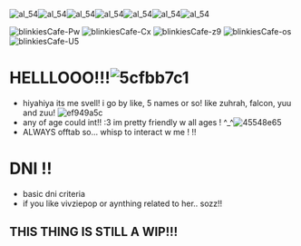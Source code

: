 ![al_54](https://github.com/user-attachments/assets/c7e780c7-3bc7-4a67-85ab-87c20c8e47be)![al_54](https://github.com/user-attachments/assets/c7e780c7-3bc7-4a67-85ab-87c20c8e47be)![al_54](https://github.com/user-attachments/assets/c7e780c7-3bc7-4a67-85ab-87c20c8e47be)![al_54](https://github.com/user-attachments/assets/c7e780c7-3bc7-4a67-85ab-87c20c8e47be)![al_54](https://github.com/user-attachments/assets/c7e780c7-3bc7-4a67-85ab-87c20c8e47be)![al_54](https://github.com/user-attachments/assets/c7e780c7-3bc7-4a67-85ab-87c20c8e47be)![al_54](https://github.com/user-attachments/assets/c7e780c7-3bc7-4a67-85ab-87c20c8e47be)

  ![blinkiesCafe-Pw](https://github.com/user-attachments/assets/75535d17-eeab-49f0-8efd-560d97ead0ac)  ![blinkiesCafe-Cx](https://github.com/user-attachments/assets/97fcb877-59b3-4be8-a0b0-ac051dea6f61) ![blinkiesCafe-z9](https://github.com/user-attachments/assets/793e5fc6-c288-4a6f-960d-b0a2f2d6b0a5) ![blinkiesCafe-os](https://github.com/user-attachments/assets/ea7f3e29-19e6-490d-9d5f-05d1daab488f) ![blinkiesCafe-U5](https://github.com/user-attachments/assets/7092b447-3d40-43bf-8a43-6419fd911f10)

# HELLLOOO!!!![5cfbb7c1](https://github.com/user-attachments/assets/a965b419-79bb-4d2e-81d1-4415c06f2dab)

- hiyahiya its me svell! i go by like, 5 names or so! like zuhrah, falcon, yuu and zuu! ![ef949a5c](https://github.com/user-attachments/assets/939a26a6-184f-45fa-837d-db08a67c0332)
- any of age could int!! :3 im pretty friendly w all ages ! ^_^![45548e65](https://github.com/user-attachments/assets/7c21a1b0-f55e-419e-a360-b863b0615f26)
- ALWAYS offtab so... whisp to interact w me ! !!
# DNI !!

- basic dni criteria
- if you like vivziepop or aynthing related to her.. sozz!!
## THIS THING IS STILL A WIP!!!



